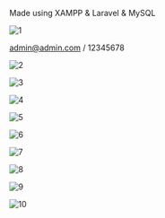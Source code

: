 Made using XAMPP & Laravel & MySQL

![1](https://github.com/Ruslan-Aliyev/job_testjob_test_laravel_mysql_fruit_order/assets/6761422/e8c65b9a-b184-4713-b88c-3d6631f35e5b)

admin@admin.com / 12345678

![2](https://github.com/Ruslan-Aliyev/job_testjob_test_laravel_mysql_fruit_order/assets/6761422/481eb5a4-3c14-4a0a-97a7-4b64e0ebf286)

![3](https://github.com/Ruslan-Aliyev/job_testjob_test_laravel_mysql_fruit_order/assets/6761422/1a62946b-6966-4dfb-9b7e-6bc0e64fa032)

![4](https://github.com/Ruslan-Aliyev/job_testjob_test_laravel_mysql_fruit_order/assets/6761422/35b20525-2e33-4dcb-9918-35677171b7ce)

![5](https://github.com/Ruslan-Aliyev/job_testjob_test_laravel_mysql_fruit_order/assets/6761422/97ad653d-a318-4604-94c6-7803ba792ec5)

![6](https://github.com/Ruslan-Aliyev/job_testjob_test_laravel_mysql_fruit_order/assets/6761422/02f4bec6-9ead-40bc-8771-4b8eca5d1380)

![7](https://github.com/Ruslan-Aliyev/job_testjob_test_laravel_mysql_fruit_order/assets/6761422/f4359e8e-28d5-4543-bd76-1715e037a761)

![8](https://github.com/Ruslan-Aliyev/job_testjob_test_laravel_mysql_fruit_order/assets/6761422/67078739-26c6-4b3f-9ac6-dbeb3ba6da1f)

![9](https://github.com/Ruslan-Aliyev/job_testjob_test_laravel_mysql_fruit_order/assets/6761422/95d5936a-dcdb-485f-9cf0-7ca59ffb896c)

![10](https://github.com/Ruslan-Aliyev/job_testjob_test_laravel_mysql_fruit_order/assets/6761422/5bb3114d-bf52-490b-868e-3a8fabb16b50)
